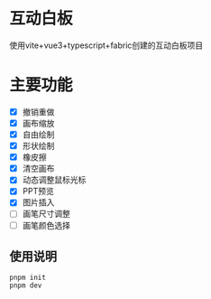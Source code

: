 # 互动白板

使用vite+vue3+typescript+fabric创建的互动白板项目

# 主要功能
- [x] 撤销重做
- [x] 画布缩放
- [x] 自由绘制
- [x] 形状绘制
- [x] 橡皮擦
- [x] 清空画布
- [x] 动态调整鼠标光标
- [x] PPT预览
- [x] 图片插入
- [ ] 画笔尺寸调整
- [ ] 画笔颜色选择

## 使用说明

```
pnpm init
pnpm dev
``` 